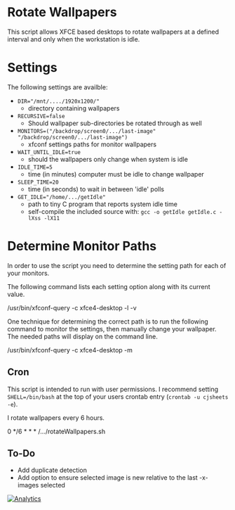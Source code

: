 # Rotate Wallpapers

This script allows XFCE based desktops to rotate wallpapers at a defined interval and only when the workstation is idle.

# Settings

The following settings are availble:

* `DIR="/mnt/..../1920x1200/"`
  - directory containing wallpapers
* `RECURSIVE=false`
  - Should wallpaper sub-directories be rotated through as well
* `MONITORS=("/backdrop/screen0/.../last-image" "/backdrop/screen0/.../last-image")`
  - xfconf settings paths for monitor wallpapers 
* `WAIT_UNTIL_IDLE=true`
  - should the wallpapers only change when system is idle
* `IDLE_TIME=5`
  - time (in minutes) computer must be idle to change wallpaper
* `SLEEP_TIME=20`
  - time (in seconds) to wait in between 'idle' polls 
* `GET_IDLE="/home/.../getIdle"`
  - path to tiny C program that reports system idle time
  - self-compile the included source with: `gcc -o getIdle getIdle.c -lXss -lX11`


# Determine Monitor Paths

In order to use the script you need to determine the setting path for each of your monitors.

The following command lists each setting option along with its current value.

  /usr/bin/xfconf-query -c xfce4-desktop -l -v

One technique for determining the correct path is to run the following command to monitor the settings, then manually change your wallpaper. The needed paths will display on the command line.

  /usr/bin/xfconf-query -c xfce4-desktop -m

## Cron

This script is intended to run with user permissions. I recommend setting `SHELL=/bin/bash` at the top of your users crontab entry (`crontab -u cjsheets -e`).

I rotate wallpapers every 6 hours.

  0 */6 * * * /.../rotateWallpapers.sh


## To-Do

* Add duplicate detection
* Add option to ensure selected image is new relative to the last -x- images selected 

[![Analytics](https://cjs-beacon.appspot.com/UA-10006093-3/github/cjsheets/scripts/rotate-wallpapers?pixel)](https://github.com/cjsheets/scripts/rotate-wallpapers)
